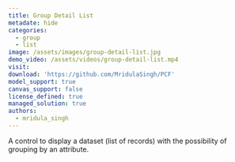 ```yaml
---
title: Group Detail List
metadate: hide
categories:
  - group
  - list
image: /assets/images/group-detail-list.jpg
demo_video: /assets/videos/group-detail-list.mp4
visit: 
download: 'https://github.com/MridulaSingh/PCF'
model_support: true
canvas_support: false
license_defined: true
managed_solution: true
authors:
  - mridula_singh
---
```

A control to display a dataset (list of records) with the possibility of grouping by an attribute.
